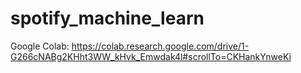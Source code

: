 # spotify_machine_learn

Google Colab: https://colab.research.google.com/drive/1-G266cNABg2KHht3WW_kHvk_Emwdak4l#scrollTo=CKHankYnweKi

